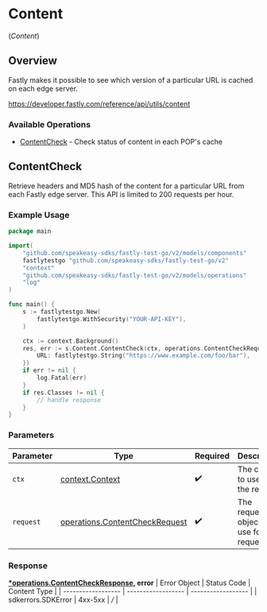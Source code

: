 # Content
(*Content*)

## Overview

Fastly makes it possible to see which version of a particular URL is cached on each edge server.

<https://developer.fastly.com/reference/api/utils/content>
### Available Operations

* [ContentCheck](#contentcheck) - Check status of content in each POP's cache

## ContentCheck

Retrieve headers and MD5 hash of the content for a particular URL from each Fastly edge server. This API is limited to 200 requests per hour.

### Example Usage

```go
package main

import(
	"github.com/speakeasy-sdks/fastly-test-go/v2/models/components"
	fastlytestgo "github.com/speakeasy-sdks/fastly-test-go/v2"
	"context"
	"github.com/speakeasy-sdks/fastly-test-go/v2/models/operations"
	"log"
)

func main() {
    s := fastlytestgo.New(
        fastlytestgo.WithSecurity("YOUR-API-KEY"),
    )

    ctx := context.Background()
    res, err := s.Content.ContentCheck(ctx, operations.ContentCheckRequest{
        URL: fastlytestgo.String("https://www.example.com/foo/bar"),
    })
    if err != nil {
        log.Fatal(err)
    }
    if res.Classes != nil {
        // handle response
    }
}
```

### Parameters

| Parameter                                                                        | Type                                                                             | Required                                                                         | Description                                                                      |
| -------------------------------------------------------------------------------- | -------------------------------------------------------------------------------- | -------------------------------------------------------------------------------- | -------------------------------------------------------------------------------- |
| `ctx`                                                                            | [context.Context](https://pkg.go.dev/context#Context)                            | :heavy_check_mark:                                                               | The context to use for the request.                                              |
| `request`                                                                        | [operations.ContentCheckRequest](../../models/operations/contentcheckrequest.md) | :heavy_check_mark:                                                               | The request object to use for the request.                                       |


### Response

**[*operations.ContentCheckResponse](../../models/operations/contentcheckresponse.md), error**
| Error Object       | Status Code        | Content Type       |
| ------------------ | ------------------ | ------------------ |
| sdkerrors.SDKError | 4xx-5xx            | */*                |
